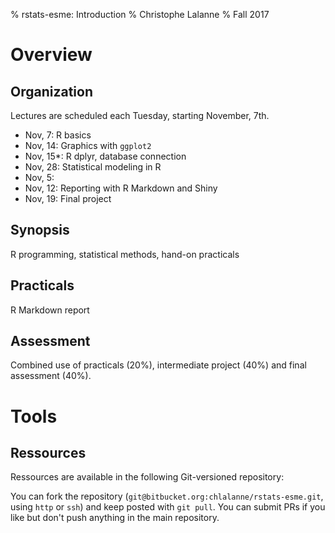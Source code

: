 % rstats-esme: Introduction
% Christophe Lalanne
% Fall 2017

# Overview

## Organization

Lectures are scheduled each Tuesday, starting November, 7th. 

- Nov, 7: R basics
- Nov, 14: Graphics with `ggplot2`
- Nov, 15*: R dplyr, database connection
- Nov, 28: Statistical modeling in R
- Nov, 5: 
- Nov, 12: Reporting with R Markdown and Shiny
- Nov, 19: Final project

## Synopsis

R programming, statistical methods, hand-on practicals

## Practicals

R Markdown report

## Assessment

Combined use of practicals (20%), intermediate project (40%) and final assessment (40%).

# Tools

## Ressources

Ressources are available in the following Git-versioned repository:  
<center> <https://bitbucket.org/chlalanne/rstats-esme> </center>

You can fork the repository (`git@bitbucket.org:chlalanne/rstats-esme.git`, using `http` or `ssh`) and keep posted with `git pull`. You can submit PRs if you like but don't push anything in the main repository. 

